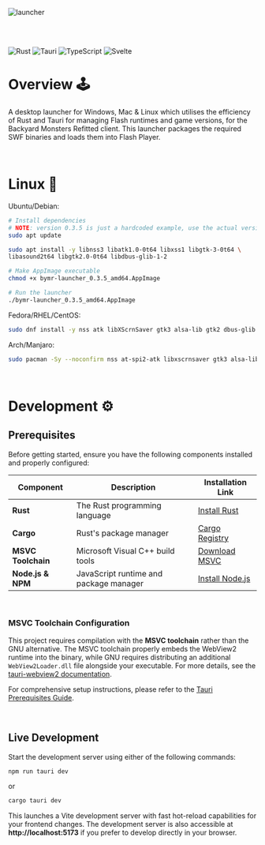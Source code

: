 ![launcher](https://github.com/user-attachments/assets/98d5d0d9-2774-435b-adaa-0c1b27c134ce)

<br />
<br />

![Rust](https://img.shields.io/badge/rust-%23000000.svg?style=for-the-badge&logo=rust&logoColor=white)
![Tauri](https://img.shields.io/badge/tauri-%2324C8DB.svg?style=for-the-badge&logo=tauri&logoColor=%23FFFFFF)
![TypeScript](https://img.shields.io/badge/typescript-%23007ACC.svg?style=for-the-badge&logo=typescript&logoColor=white)
![Svelte](https://img.shields.io/badge/svelte-%23f1413d.svg?style=for-the-badge&logo=svelte&logoColor=white)

# Overview 🕹️

A desktop launcher for Windows, Mac & Linux which utilises the efficiency of Rust and Tauri for managing Flash runtimes and game versions, for the Backyard Monsters Refitted client. This launcher packages the required SWF binaries and loads them into Flash Player.

<br />

# Linux 🐧
Ubuntu/Debian:
```bash
# Install dependencies
# NOTE: version 0.3.5 is just a hardcoded example, use the actual version you have
sudo apt update

sudo apt install -y libnss3 libatk1.0-0t64 libxss1 libgtk-3-0t64 \
libasound2t64 libgtk2.0-0t64 libdbus-glib-1-2

# Make AppImage executable
chmod +x bymr-launcher_0.3.5_amd64.AppImage

# Run the launcher
./bymr-launcher_0.3.5_amd64.AppImage
```
Fedora/RHEL/CentOS:
```bash
sudo dnf install -y nss atk libXScrnSaver gtk3 alsa-lib gtk2 dbus-glib
```

Arch/Manjaro:
```bash
sudo pacman -Sy --noconfirm nss at-spi2-atk libxscrnsaver gtk3 alsa-lib gtk2 dbus-glib
```

<br />

# Development ⚙️

## Prerequisites

Before getting started, ensure you have the following components installed and properly configured:

| Component | Description | Installation Link |
|-----------|-------------|-------------------|
| **Rust** | The Rust programming language | [Install Rust](https://www.rust-lang.org/tools/install) |
| **Cargo** | Rust's package manager | [Cargo Registry](https://crates.io/) |
| **MSVC Toolchain** | Microsoft Visual C++ build tools | [Download MSVC](https://visualstudio.microsoft.com/vs/features/cplusplus/) |
| **Node.js & NPM** | JavaScript runtime and package manager | [Install Node.js](https://docs.npmjs.com/downloading-and-installing-node-js-and-npm) |

<br />

### MSVC Toolchain Configuration

This project requires compilation with the **MSVC toolchain** rather than the GNU alternative. The MSVC toolchain properly embeds the WebView2 runtime into the binary, while GNU requires distributing an additional `WebView2Loader.dll` file alongside your executable. For more details, see the [tauri-webview2 documentation](https://crates.io/crates/tauri-webview2#runtime).

For comprehensive setup instructions, please refer to the [Tauri Prerequisites Guide](https://v1.tauri.app/v1/guides/getting-started/prerequisites/).

<br />

## Live Development

Start the development server using either of the following commands:

```bash
npm run tauri dev
```

or

```bash
cargo tauri dev
```

This launches a Vite development server with fast hot-reload capabilities for your frontend changes. The development server is also accessible at **http://localhost:5173** if you prefer to develop directly in your browser.
